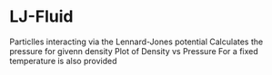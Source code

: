 # LJ-Fluid

Particlles interacting via the Lennard-Jones potential
Calculates  the pressure for givenn density 
Plot of Density vs Pressure For a fixed temperature is also provided
